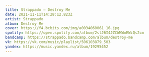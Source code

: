```yaml
---
title: Strappado — Destroy Me
date: 2021-11-11T14:28:12.823Z
artist: Strappado
album: Destroy Me
cover: https://f4.bcbits.com/img/a0034060061_16.jpg
spotify: https://open.spotify.com/album/2stJ6I4JZCWKWmEWiQs2cm
bandcamp: https://strappado.bandcamp.com/album/destroy-me
vk: https://vk.com/music/playlist/506103879_503
yandex: https://music.yandex.ru/album/19295452
---
```

